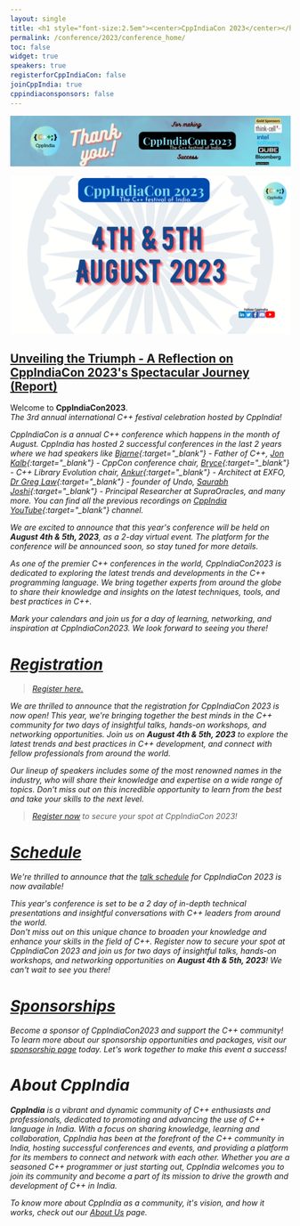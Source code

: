```yaml
---
layout: single
title: <h1 style="font-size:2.5em"><center>CppIndiaCon 2023</center></h1><center><p style="font-size:1.5em">The C++ festival of India</p><center>
permalink: /conference/2023/conference_home/
toc: false
widget: true
speakers: true
registerforCppIndiaCon: false
joinCppIndia: true
cppindiaconsponsors: false
---
```

<!-- <center><p style="font-size:1.5em">The C++ festival of India</p></center> -->
[![CppIndiaCon](/conference/2023/graphics/banner.png "CppIndiaCon2023")](/conference/2023/conference_home/)

<img src="/conference/2023/graphics/CppIndiaCon2023.png" alt="CppIndiaCon2023 Image">

## [Unveiling the Triumph - A Reflection on CppIndiaCon 2023's Spectacular Journey (Report)](/conference/2023/conference_report/)

Welcome to <strong>CppIndiaCon2023</strong>.<br> 
<i>The 3rd annual international C++ festival<i> celebration hosted by CppIndia!

CppIndiaCon is a annual C++ conference which happens in the month of August. CppIndia has hosted 2 successful conferences in the last 2 years where we had speakers like [Bjarne](https://www.stroustrup.com/){:target="_blank"} - Father of C++, [Jon Kalb](https://twitter.com/_JonKalb){:target="_blank"} - CppCon conference chair, [Bryce](https://twitter.com/blelbach){:target="_blank"} - C++ Library Evolution chair, [Ankur](https://ankursatle.wordpress.com/){:target="_blank"} - Architect at EXFO, [Dr Greg Law](https://undo.io/about-us/undo/leadership-team/greg-law/){:target="_blank"} - founder of Undo, [Saurabh Joshi](https://sbjoshi.github.io/){:target="_blank"} - Principal Researcher at SupraOracles, and many more. You can find all the previous recordings on [CppIndia YouTube](https://www.youtube.com/@CppIndiaUG){:target="_blank"} channel.

We are excited to announce that this year's conference will be held on **August 4th & 5th, 2023**, as a 2-day virtual event. The platform for the conference will be announced soon, so stay tuned for more details.

As one of the premier C++ conferences in the world, CppIndiaCon2023 is dedicated to exploring the latest trends and developments in the C++ programming language. We bring together experts from around the globe to share their knowledge and insights on the latest techniques, tools, and best practices in C++.

Mark your calendars and join us for a day of learning, networking, and inspiration at CppIndiaCon2023. We look forward to seeing you there!

<!-- # [Call For Speakers](/conference/2023/call-for-speakers/)

> Please submit your proposal by **March 15th, 2023  11:59 PM IST** to be considered for the conference.

> [Submit your talk here.](/conference/2023/call-for-speakers/)

We are now accepting proposals for CppIndiaCon 2023, which will be held on **August 5th, 2023** as a virtual event.

If you're an expert in C++ or a thought leader in the field, we want to hear from you! And even if not, but have an interesting application of C++ to share or a best practice or how C++ helped solve a tricky business problem or work around a technical constraint, we want to know about it!, we welcome you to **submit your proposal by March 15th, 2023 11:59 PM IST for consideration**. We believe that everyone has valuable knowledge and experiences to share and we encourage you to take this opportunity to showcase your expertise and thought leadership.

## Submission Guidelines:

- Presentations should be on the latest developments, trends or good practices in C++ programming language.
- Presentations don't have to be limited to advanced topics; feel free to present on basic C++ concepts in your own creative style!
- Presentations should be technical and in-depth, catering to C++ programmers of all experience levels.
- Proposals should be written in English.
- All proposals will be reviewed and selected based on their relevance, originality, and quality.

## Perks of Speaking at CppIndiaCon2023:

- Gain exposure to a global audience of C++ experts and professionals
- Share your knowledge and insights with an engaged and dedicated community
- Showcase your expertise and thought leadership in the field of C++
- Network and connect with other experts in the field

Don't miss this opportunity to be part of CppIndiaCon2023 and share your knowledge with a global audience. Submit your proposal today!

If you have any questions or need further information, please reach out to us at [info@cppindia.co.in](mailto:info@cppindia.co.in). We look forward to receiving your submissions and seeing you at CppIndiaCon2023!

> [Submit your talk here.](/conference/2023/call-for-speakers/) -->

# [Registration](/conference/2023/CppIndiaCon-reg-form/)
> [Register here.](/conference/2023/CppIndiaCon-reg-form/)

We are thrilled to announce that the registration for CppIndiaCon 2023 is now open! This year, we're bringing together the best minds in the C++ community for two days of insightful talks, hands-on workshops, and networking opportunities. Join us on **August 4th & 5th, 2023** to explore the latest trends and best practices in C++ development, and connect with fellow professionals from around the world. 

Our lineup of speakers includes some of the most renowned names in the industry, who will share their knowledge and expertise on a wide range of topics. Don't miss out on this incredible opportunity to learn from the best and take your skills to the next level. 

> [Register now](/conference/2023/CppIndiaCon-reg-form/) to secure your spot at CppIndiaCon 2023!

# [Schedule](/conference/2023/schedule/)

We're thrilled to announce that the [talk schedule](/conference/2023/schedule/) for CppIndiaCon 2023 is now available! 

This year's conference is set to be a 2 day of in-depth technical presentations and insightful conversations with C++ leaders from around the world. <br>
Don't miss out on this unique chance to broaden your knowledge and enhance your skills in the field of C++. Register now to secure your spot at CppIndiaCon 2023 and join us for two days of insightful talks, hands-on workshops, and networking opportunities on **August 4th & 5th, 2023**! We can't wait to see you there!

# [Sponsorships](/conference/2023/Sponsor/)
Become a sponsor of CppIndiaCon2023 and support the C++ community! To learn more about our sponsorship opportunities and packages, visit our [sponsorship page](/conference/2023/Sponsor/) today. Let's work together to make this event a success!

# About CppIndia 

**CppIndia** is a vibrant and dynamic community of C++ enthusiasts and professionals, dedicated to promoting and advancing the use of C++ language in India. With a focus on sharing knowledge, learning and collaboration, CppIndia has been at the forefront of the C++ community in India, hosting successful conferences and events, and providing a platform for its members to connect and network with each other. Whether you are a seasoned C++ programmer or just starting out, CppIndia welcomes you to join its community and become a part of its mission to drive the growth and development of C++ in India.

To know more about CppIndia as a community, it's vision, and how it works, check out our [About Us](/_pages/about_us) page.
